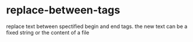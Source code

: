 # replace-between-tags
replace text between spectified begin and end tags. the new text can be a fixed string or the content of a file
